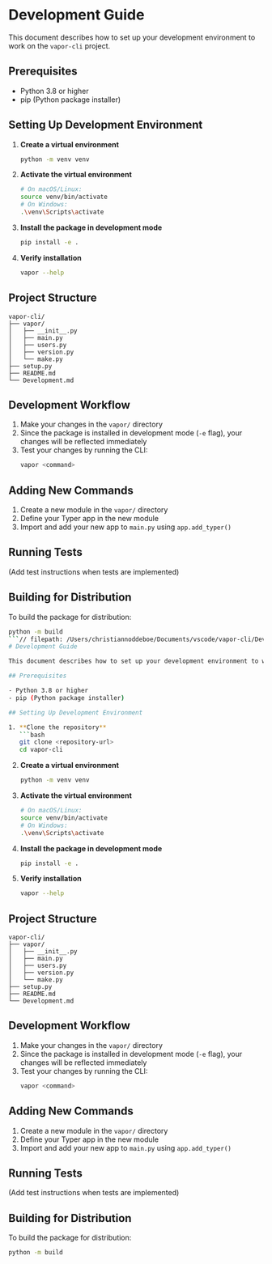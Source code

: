 # Development Guide

This document describes how to set up your development environment to work on the `vapor-cli` project.

## Prerequisites

- Python 3.8 or higher
- pip (Python package installer)

## Setting Up Development Environment

1. **Create a virtual environment**

   ```bash
   python -m venv venv
   ```

2. **Activate the virtual environment**

   ```bash
   # On macOS/Linux:
   source venv/bin/activate
   # On Windows:
   .\venv\Scripts\activate
   ```

3. **Install the package in development mode**

   ```bash
   pip install -e .
   ```

4. **Verify installation**
   ```bash
   vapor --help
   ```

## Project Structure

```
vapor-cli/
├── vapor/
│   ├── __init__.py
│   ├── main.py
│   ├── users.py
│   ├── version.py
│   └── make.py
├── setup.py
├── README.md
└── Development.md
```

## Development Workflow

1. Make your changes in the `vapor/` directory
2. Since the package is installed in development mode (`-e` flag), your changes will be reflected immediately
3. Test your changes by running the CLI:
   ```bash
   vapor <command>
   ```

## Adding New Commands

1. Create a new module in the `vapor/` directory
2. Define your Typer app in the new module
3. Import and add your new app to `main.py` using `app.add_typer()`

## Running Tests

(Add test instructions when tests are implemented)

## Building for Distribution

To build the package for distribution:

````bash
python -m build
```// filepath: /Users/christiannoddeboe/Documents/vscode/vapor-cli/Development.md
# Development Guide

This document describes how to set up your development environment to work on the `vapor-cli` project.

## Prerequisites

- Python 3.8 or higher
- pip (Python package installer)

## Setting Up Development Environment

1. **Clone the repository**
   ```bash
   git clone <repository-url>
   cd vapor-cli
````

2. **Create a virtual environment**

   ```bash
   python -m venv venv
   ```

3. **Activate the virtual environment**

   ```bash
   # On macOS/Linux:
   source venv/bin/activate
   # On Windows:
   .\venv\Scripts\activate
   ```

4. **Install the package in development mode**

   ```bash
   pip install -e .
   ```

5. **Verify installation**
   ```bash
   vapor --help
   ```

## Project Structure

```
vapor-cli/
├── vapor/
│   ├── __init__.py
│   ├── main.py
│   ├── users.py
│   ├── version.py
│   └── make.py
├── setup.py
├── README.md
└── Development.md
```

## Development Workflow

1. Make your changes in the `vapor/` directory
2. Since the package is installed in development mode (`-e` flag), your changes will be reflected immediately
3. Test your changes by running the CLI:
   ```bash
   vapor <command>
   ```

## Adding New Commands

1. Create a new module in the `vapor/` directory
2. Define your Typer app in the new module
3. Import and add your new app to `main.py` using `app.add_typer()`

## Running Tests

(Add test instructions when tests are implemented)

## Building for Distribution

To build the package for distribution:

```bash
python -m build
```
